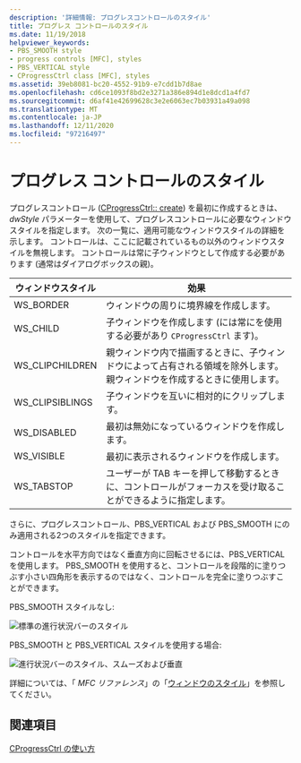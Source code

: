 ```yaml
---
description: '詳細情報: プログレスコントロールのスタイル'
title: プログレス コントロールのスタイル
ms.date: 11/19/2018
helpviewer_keywords:
- PBS_SMOOTH style
- progress controls [MFC], styles
- PBS_VERTICAL style
- CProgressCtrl class [MFC], styles
ms.assetid: 39eb8081-bc20-4552-91b9-e7cdd1b7d8ae
ms.openlocfilehash: cd6ce1093f8bd2e3271a386e894d1e8dcd1a4fd7
ms.sourcegitcommit: d6af41e42699628c3e2e6063ec7b03931a49a098
ms.translationtype: MT
ms.contentlocale: ja-JP
ms.lasthandoff: 12/11/2020
ms.locfileid: "97216497"
---
```

# <a name="styles-for-the-progress-control"></a>プログレス コントロールのスタイル

プログレスコントロール ([CProgressCtrl:: create](../mfc/reference/cprogressctrl-class.md#create)) を最初に作成するときは、 *dwStyle* パラメーターを使用して、プログレスコントロールに必要なウィンドウスタイルを指定します。 次の一覧に、適用可能なウィンドウスタイルの詳細を示します。 コントロールは、ここに記載されているもの以外のウィンドウスタイルを無視します。 コントロールは常に子ウィンドウとして作成する必要があります (通常はダイアログボックスの親)。

|ウィンドウスタイル|効果|
|------------------|------------|
|WS_BORDER|ウィンドウの周りに境界線を作成します。|
|WS_CHILD|子ウィンドウを作成します (には常にを使用する必要があり `CProgressCtrl` ます)。|
|WS_CLIPCHILDREN|親ウィンドウ内で描画するときに、子ウィンドウによって占有される領域を除外します。 親ウィンドウを作成するときに使用します。|
|WS_CLIPSIBLINGS|子ウィンドウを互いに相対的にクリップします。|
|WS_DISABLED|最初は無効になっているウィンドウを作成します。|
|WS_VISIBLE|最初に表示されるウィンドウを作成します。|
|WS_TABSTOP|ユーザーが TAB キーを押して移動するときに、コントロールがフォーカスを受け取ることができるように指定します。|

さらに、プログレスコントロール、PBS_VERTICAL および PBS_SMOOTH にのみ適用される2つのスタイルを指定できます。

コントロールを水平方向ではなく垂直方向に回転させるには、PBS_VERTICAL を使用します。 PBS_SMOOTH を使用すると、コントロールを段階的に塗りつぶす小さい四角形を表示するのではなく、コントロールを完全に塗りつぶすことができます。

PBS_SMOOTH スタイルなし:

![標準の進行状況バーのスタイル](../mfc/media/vc4ruw1.gif "標準の進行状況バーのスタイル")

PBS_SMOOTH と PBS_VERTICAL スタイルを使用する場合:

![進行状況バーのスタイル、スムーズおよび垂直](../mfc/media/vc4ruw2.gif "進行状況バーのスタイル、スムーズおよび垂直")

詳細については、「 *MFC リファレンス*」の「[ウィンドウのスタイル](../mfc/reference/styles-used-by-mfc.md#frame-window-styles-mfc)」を参照してください。

## <a name="see-also"></a>関連項目

[CProgressCtrl の使い方](../mfc/using-cprogressctrl.md)
